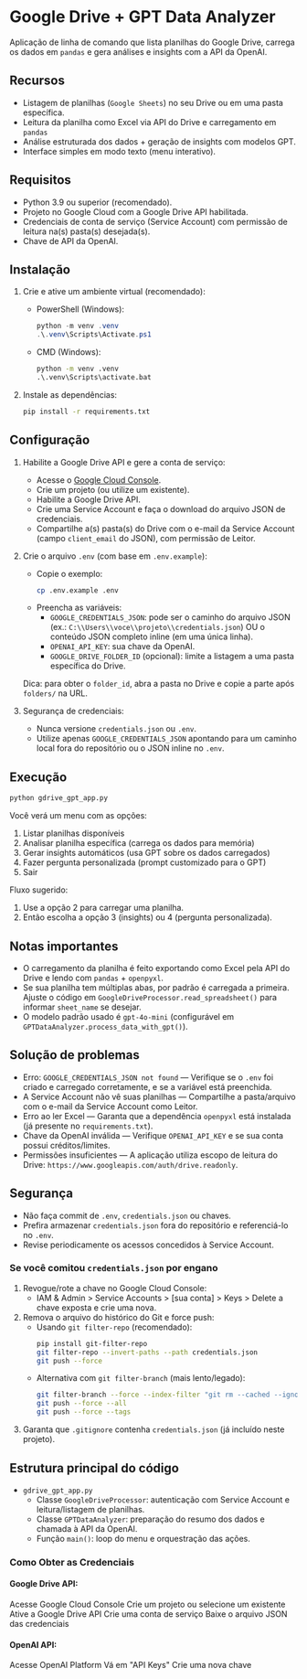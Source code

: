 # Google Drive + GPT Data Analyzer

Aplicação de linha de comando que lista planilhas do Google Drive, carrega os dados em `pandas` e gera análises e insights com a API da OpenAI.

## Recursos

- Listagem de planilhas (`Google Sheets`) no seu Drive ou em uma pasta específica.
- Leitura da planilha como Excel via API do Drive e carregamento em `pandas`
- Análise estruturada dos dados + geração de insights com modelos GPT.
- Interface simples em modo texto (menu interativo).

## Requisitos

- Python 3.9 ou superior (recomendado).
- Projeto no Google Cloud com a Google Drive API habilitada.
- Credenciais de conta de serviço (Service Account) com permissão de leitura na(s) pasta(s) desejada(s).
- Chave de API da OpenAI.

## Instalação

1. Crie e ative um ambiente virtual (recomendado):
   - PowerShell (Windows):
     ```powershell
     python -m venv .venv
     .\.venv\Scripts\Activate.ps1
     ```
   - CMD (Windows):
     ```bat
     python -m venv .venv
     .\.venv\Scripts\activate.bat
     ```

2. Instale as dependências:
   ```bash
   pip install -r requirements.txt
   ```

## Configuração

1. Habilite a Google Drive API e gere a conta de serviço:
   - Acesse o [Google Cloud Console](https://console.cloud.google.com/).
   - Crie um projeto (ou utilize um existente).
   - Habilite a Google Drive API.
   - Crie uma Service Account e faça o download do arquivo JSON de credenciais.
   - Compartilhe a(s) pasta(s) do Drive com o e-mail da Service Account (campo `client_email` do JSON), com permissão de Leitor.

2. Crie o arquivo `.env` (com base em `.env.example`):
   - Copie o exemplo:
     ```bash
     cp .env.example .env
     ```
   - Preencha as variáveis:
     - `GOOGLE_CREDENTIALS_JSON`: pode ser o caminho do arquivo JSON (ex.: `C:\\Users\\voce\\projeto\\credentials.json`) OU o conteúdo JSON completo inline (em uma única linha).
     - `OPENAI_API_KEY`: sua chave da OpenAI.
     - `GOOGLE_DRIVE_FOLDER_ID` (opcional): limite a listagem a uma pasta específica do Drive.

   Dica: para obter o `folder_id`, abra a pasta no Drive e copie a parte após `folders/` na URL.

3. Segurança de credenciais:
   - Nunca versione `credentials.json` ou `.env`.
   - Utilize apenas `GOOGLE_CREDENTIALS_JSON` apontando para um caminho local fora do repositório ou o JSON inline no `.env`.

## Execução

```bash
python gdrive_gpt_app.py
```

Você verá um menu com as opções:

1. Listar planilhas disponíveis
2. Analisar planilha específica (carrega os dados para memória)
3. Gerar insights automáticos (usa GPT sobre os dados carregados)
4. Fazer pergunta personalizada (prompt customizado para o GPT)
5. Sair

Fluxo sugerido:

1) Use a opção 2 para carregar uma planilha.
2) Então escolha a opção 3 (insights) ou 4 (pergunta personalizada).

## Notas importantes

- O carregamento da planilha é feito exportando como Excel pela API do Drive e lendo com `pandas` + `openpyxl`.
- Se sua planilha tem múltiplas abas, por padrão é carregada a primeira. Ajuste o código em `GoogleDriveProcessor.read_spreadsheet()` para informar `sheet_name` se desejar.
- O modelo padrão usado é `gpt-4o-mini` (configurável em `GPTDataAnalyzer.process_data_with_gpt()`).

## Solução de problemas

- Erro: `GOOGLE_CREDENTIALS_JSON not found` — Verifique se o `.env` foi criado e carregado corretamente, e se a variável está preenchida.
- A Service Account não vê suas planilhas — Compartilhe a pasta/arquivo com o e-mail da Service Account como Leitor.
- Erro ao ler Excel — Garanta que a dependência `openpyxl` está instalada (já presente no `requirements.txt`).
- Chave da OpenAI inválida — Verifique `OPENAI_API_KEY` e se sua conta possui créditos/limites.
- Permissões insuficientes — A aplicação utiliza escopo de leitura do Drive: `https://www.googleapis.com/auth/drive.readonly`.

## Segurança

- Não faça commit de `.env`, `credentials.json` ou chaves.
- Prefira armazenar `credentials.json` fora do repositório e referenciá-lo no `.env`.
- Revise periodicamente os acessos concedidos à Service Account.

### Se você comitou `credentials.json` por engano

1. Revogue/rote a chave no Google Cloud Console:
   - IAM & Admin > Service Accounts > [sua conta] > Keys > Delete a chave exposta e crie uma nova.
2. Remova o arquivo do histórico do Git e force push:
   - Usando `git filter-repo` (recomendado):
     ```bash
     pip install git-filter-repo
     git filter-repo --invert-paths --path credentials.json
     git push --force
     ```
   - Alternativa com `git filter-branch` (mais lento/legado):
     ```bash
     git filter-branch --force --index-filter "git rm --cached --ignore-unmatch credentials.json" --prune-empty --tag-name-filter cat -- --all
     git push --force --all
     git push --force --tags
     ```
3. Garanta que `.gitignore` contenha `credentials.json` (já incluído neste projeto).

## Estrutura principal do código

- `gdrive_gpt_app.py`
  - Classe `GoogleDriveProcessor`: autenticação com Service Account e leitura/listagem de planilhas.
  - Classe `GPTDataAnalyzer`: preparação do resumo dos dados e chamada à API da OpenAI.
  - Função `main()`: loop do menu e orquestração das ações.


### Como Obter as Credenciais

#### Google Drive API:

Acesse Google Cloud Console
Crie um projeto ou selecione um existente
Ative a Google Drive API
Crie uma conta de serviço
Baixe o arquivo JSON das credenciais

#### OpenAI API:

Acesse OpenAI Platform
Vá em "API Keys"
Crie uma nova chave